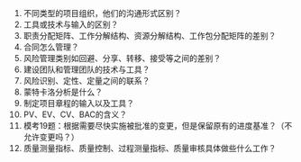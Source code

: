 1. 不同类型的项目组织，他们的沟通形式区别？
2. 工具或技术与输入的区别？
3. 职责分配矩阵、工作分解结构、资源分解结构、工作包分配矩阵的差别？
4. 合同怎么管理？
5. 风险管理类别如回避、分享、转移、接受等之间的差别？
6. 建设团队和管理团队的技术与工具？
7. 风险识别、定性、定量之间的联系？
8. 蒙特卡洛分析是什么？
9. 制定项目章程的输入以及工具？
10. PV、EV、CV、BAC的含义？
11. 模考19题：根据需要尽快实施被批准的变更，但是保留原有的进度基准？（不允许变更吗？）
12. 质量测量指标、质量控制、过程测量指标、质量审核具体做些什么工作？

